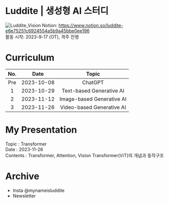 # Luddite | 생성형 AI 스터디
![Luddite_Vision](https://github.com/2018007956/Luddite/assets/48304130/31f6e9b7-8220-458d-ba8a-6e1bf392f226)
Notion: https://www.notion.so/luddite-e6e75251c6924554a5b9a45bbe0ee196  
활동 시작: 2023-9-17 (OT), 격주 진행

# Curriculum
|No.|Date|Topic|
|:---:|:---:|:---:|
|Pre|2023-10-08|ChatGPT|
|1|2023-10-29|Text-based Generative AI|
|2|2023-11-12|Image-based Generative AI|
|3|2023-11-26|Video-based Generative AI|

# My Presentation
Topic : Transformer  
Date : 2023-11-26  
Contents : Transformer, Attention, Vision Transformer(ViT)의 개념과 동작구조  

# Archive
- Insta @mynameisluddite
- Newsletter
